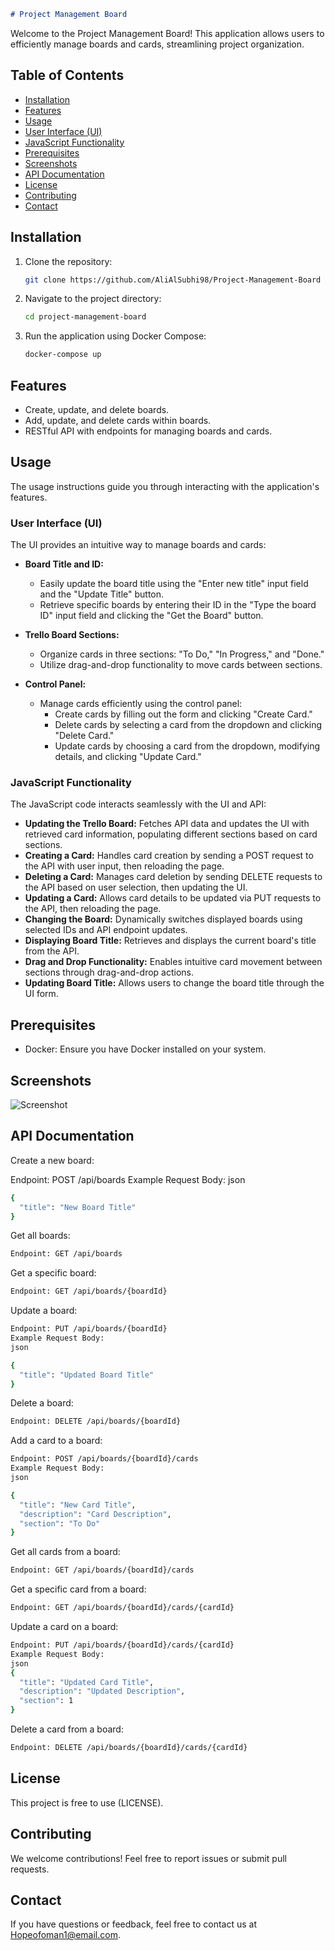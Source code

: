 

```markdown
# Project Management Board
```

Welcome to the Project Management Board! This application allows users to efficiently manage boards and cards, streamlining project organization.

## Table of Contents
- [Installation](#installation)
- [Features](#features)
- [Usage](#usage)
- [User Interface (UI)](#user-interface-ui)
- [JavaScript Functionality](#javascript-functionality)
- [Prerequisites](#prerequisites)
- [Screenshots](#screenshots)
- [API Documentation](#api-documentation)
- [License](#license)
- [Contributing](#contributing)
- [Contact](#contact)

## Installation

1. Clone the repository:
   ```bash
   git clone https://github.com/AliAlSubhi98/Project-Management-Board
   ```

2. Navigate to the project directory:
   ```bash
   cd project-management-board
   ```

3. Run the application using Docker Compose:
   ```bash
   docker-compose up
   ```

## Features

- Create, update, and delete boards.
- Add, update, and delete cards within boards.
- RESTful API with endpoints for managing boards and cards.

## Usage

The usage instructions guide you through interacting with the application's features.

### User Interface (UI)

The UI provides an intuitive way to manage boards and cards:

- **Board Title and ID:**
  - Easily update the board title using the "Enter new title" input field and the "Update Title" button.
  - Retrieve specific boards by entering their ID in the "Type the board ID" input field and clicking the "Get the Board" button.

- **Trello Board Sections:**
  - Organize cards in three sections: "To Do," "In Progress," and "Done."
  - Utilize drag-and-drop functionality to move cards between sections.

- **Control Panel:**
  - Manage cards efficiently using the control panel:
    - Create cards by filling out the form and clicking "Create Card."
    - Delete cards by selecting a card from the dropdown and clicking "Delete Card."
    - Update cards by choosing a card from the dropdown, modifying details, and clicking "Update Card."

### JavaScript Functionality

The JavaScript code interacts seamlessly with the UI and API:

- **Updating the Trello Board:** Fetches API data and updates the UI with retrieved card information, populating different sections based on card sections.
- **Creating a Card:** Handles card creation by sending a POST request to the API with user input, then reloading the page.
- **Deleting a Card:** Manages card deletion by sending DELETE requests to the API based on user selection, then updating the UI.
- **Updating a Card:** Allows card details to be updated via PUT requests to the API, then reloading the page.
- **Changing the Board:** Dynamically switches displayed boards using selected IDs and API endpoint updates.
- **Displaying Board Title:** Retrieves and displays the current board's title from the API.
- **Drag and Drop Functionality:** Enables intuitive card movement between sections through drag-and-drop actions.
- **Updating Board Title:** Allows users to change the board title through the UI form.

## Prerequisites

- Docker: Ensure you have Docker installed on your system.

## Screenshots

![Screenshot](https://i.ibb.co/pRTWhXv/Screenshot-31.png)

## API Documentation

Create a new board:

Endpoint: POST /api/boards
Example Request Body:
json
```bash
{
  "title": "New Board Title"
}
```

Get all boards:
```bash
Endpoint: GET /api/boards
```
Get a specific board:
```bash
Endpoint: GET /api/boards/{boardId}
```
Update a board:
```bash
Endpoint: PUT /api/boards/{boardId}
Example Request Body:
json

{
  "title": "Updated Board Title"
}
```
Delete a board:
```bash
Endpoint: DELETE /api/boards/{boardId}
```
Add a card to a board:
```bash
Endpoint: POST /api/boards/{boardId}/cards
Example Request Body:
json

{
  "title": "New Card Title",
  "description": "Card Description",
  "section": "To Do"
}
```
Get all cards from a board:
```bash
Endpoint: GET /api/boards/{boardId}/cards
```
Get a specific card from a board:
```bash
Endpoint: GET /api/boards/{boardId}/cards/{cardId}
```
Update a card on a board:
```bash
Endpoint: PUT /api/boards/{boardId}/cards/{cardId}
Example Request Body:
json
{
  "title": "Updated Card Title",
  "description": "Updated Description",
  "section": 1
}
```
Delete a card from a board:
```bash
Endpoint: DELETE /api/boards/{boardId}/cards/{cardId}
```

## License

This project is free to use (LICENSE).

## Contributing

We welcome contributions! Feel free to report issues or submit pull requests.

## Contact

If you have questions or feedback, feel free to contact us at [Hopeofoman1@email.com](mailto:Hopeofoman1@email.com).
```
